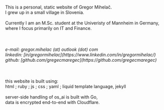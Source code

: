 <br>
This is a personal, static website of Gregor Mihelač.<br>
I grew up in a small village in Slovenia.<br>
<br>
Currently I am an M.Sc. student at the Univeristy of Mannheim in Germany,<br>
where I focus primarily on IT and Finance.<br>
<br>
<br>
<br>
<i>e-mail: gregor.mihelac (at) outlook (dot) com
<br>
linkedin: [in/gregormihelac](https://www.linkedin.com/in/gregormihelac/)
<br>
github: [github.com/gregecmaregec](https://github.com/gregecmaregec)</i>
<br>
<br>
<br>
<br>
this website is built using:<br>
html ; ruby ; js ; css ; yaml ; liquid template language, jekyll
<br>
<br>
server-side handling of os_ai is built with Go,<br>
data is encrypted end-to-end with Cloudflare.
